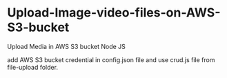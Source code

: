 # Upload-Image-video-files-on-AWS-S3-bucket
Upload Media in AWS S3 bucket Node JS

add AWS S3 bucket credential in config.json file and use crud.js file from file-upload folder.
